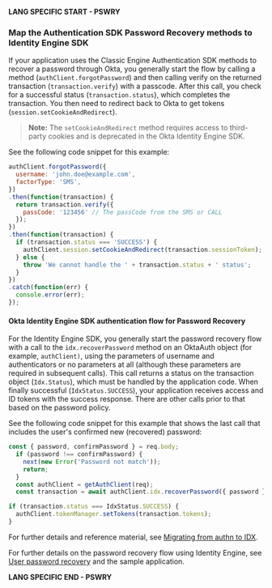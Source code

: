 **LANG SPECIFIC START - PSWRY**

### Map the Authentication SDK Password Recovery methods to Identity Engine SDK

If your application uses the Classic Engine Authentication SDK methods to recover a password through Okta, you generally start the flow by calling a method (`authClient.forgotPassword`) and then calling verify on the returned transaction (`transaction.verify`) with a passcode. After this call, you check for a successful status (`transaction.status`), which completes the transaction. You then need to redirect back to Okta to get tokens (`session.setCookieAndRedirect`).

> **Note:** The `setCookieAndRedirect` method requires access to third-party cookies and is deprecated in the Okta Identity Engine SDK.

See the following code snippet for this example:

```JavaScript
authClient.forgotPassword({
  username: 'john.doe@example.com',
  factorType: 'SMS',
})
.then(function(transaction) {
  return transaction.verify({
    passCode: '123456' // The passCode from the SMS or CALL
  });
})
.then(function(transaction) {
  if (transaction.status === 'SUCCESS') {
    authClient.session.setCookieAndRedirect(transaction.sessionToken);
  } else {
    throw 'We cannot handle the ' + transaction.status + ' status';
  }
})
.catch(function(err) {
  console.error(err);
});
```

#### Okta Identity Engine SDK authentication flow for Password Recovery

For the Identity Engine SDK, you generally start the password recovery flow with a call to the `idx.recoverPassword` method on an OktaAuth object (for example, `authClient)`, using the parameters of username and authenticators or no parameters at all (although these parameters are required in subsequent calls). This call returns a status on the transaction object (`Idx.Status`), which must be handled by the application code. When finally successful (`IdxStatus.SUCCESS`), your application receives access and ID tokens with the success response. There are other calls prior to that based on the password policy.

See the following code snippet for this example that shows the last call that includes the user's confirmed new (recovered) password:

```JavaScript
const { password, confirmPassword } = req.body;
  if (password !== confirmPassword) {
    next(new Error('Password not match'));
    return;
  }
  const authClient = getAuthClient(req);
  const transaction = await authClient.idx.recoverPassword({ password });

if (transaction.status === IdxStatus.SUCCESS) {
  authClient.tokenManager.setTokens(transaction.tokens);
}
```

For further details and reference material, see [Migrating from authn to IDX](https://github.com/okta/okta-auth-js/blob/master/docs/migrate-from-authn-to-idx.md).

For further details on the password recovery flow using Identity Engine, see [User password recovery](/docs/guides/oie-embedded-sdk-use-case-pwd-recovery-mfa/nodejs/main/#_1-the-user-selects-the-forgot-password-link) and the sample application.

**LANG SPECIFIC END - PSWRY**
